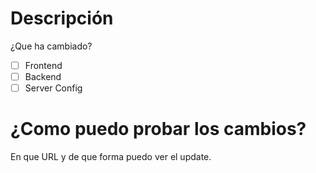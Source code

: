 # Descripción
¿Que ha cambiado?
- [ ] Frontend
- [ ] Backend
- [ ] Server Config
# ¿Como puedo probar los cambios?

En que URL y de que forma puedo ver el update.

